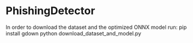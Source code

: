 # PhishingDetector

In order to download the dataset and the optimized ONNX model run:
pip install gdown
python download_dataset_and_model.py
